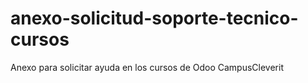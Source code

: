 # anexo-solicitud-soporte-tecnico-cursos
Anexo para solicitar ayuda en los cursos de Odoo CampusCleverit
